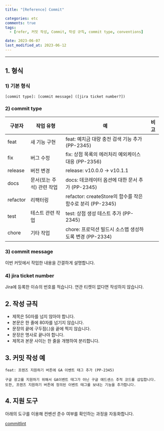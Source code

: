 ```yaml
---
title: "[Reference] Commit"

categories: etc
comments: true
tags:
  - [refer, 커밋 작성, Commit, 작성 규칙, commit type, conventions]

date: 2023-06-07
last_modified_at: 2023-06-12
---
```


---

## 1. 형식

### 1) 기본 형식

```
[commit type]: [commit message] ([jira ticket number?])

```

### 2) commit type

| 구분자   | 작업 유형                 | 예                                                        | 비고 |
| -------- | ------------------------- | --------------------------------------------------------- | ---- |
| feat     | 새 기능 구현              | feat: 예치금 대량 충전 검색 기능 추가 (PP-2345)           |      |
| fix      | 버그 수정                 | fix: 상점 목록의 에러처리 예외케이스 대응 (PP-2356)       |      |
| release  | 버전 변경                 | release: v10.0.0 → v10.1.1                                |      |
| docs     | 문서(또는 주석) 관련 작업 | docs: 데코레이터 옵션에 대한 문서 추가 (PP-2345)          |      |
| refactor | 리팩터링                  | refactor: createStore의 함수를 작은 함수로 분리 (PP-2345) |      |
| test     | 테스트 관련 작업          | test: 상점 생성 테스트 추가 (PP-2345)                     |      |
| chore    | 기타 작업                 | chore: 프로덕션 빌드시 소스맵 생성하도록 변경 (PP-2334)   |      |

### 3) commit message

이번 커밋에서 작업한 내용을 간결하게 설명합니다.

### 4) jira ticket number

Jira에 등록한 이슈의 번호를 적습니다.
연관 티켓이 없다면 작성하지 않습니다.

## 2. 작성 규칙

- 제목은 50자를 넘지 않아야 합니다.
- 본문은 한 줄에 80자를 넘기지 않습니다.
- 문장의 끝에 구두점(.)을 끝에 찍지 않습니다.
- 문장은 명사로 끝나야 합니다.
- 제목과 본문 사이는 한 줄을 개행하여 분리합니다.

## 3. 커밋 작성 예

```
feat: 프렌즈 지원하기 버튼에 GA 이벤트 태그 추가 (PP-2345)

구글 광고를 지원하기 위해서 GA이벤트 태그가 아닌 구글 애드센스 추적 코드를 삽입합니다.
또한, 프렌즈 지원하기 버튼에 정의된 이벤트 태그를 보내는 기능을 추가합니다.

```

## 4. 지원 도구

아래의 도구를 이용해 컨벤션 준수 여부를 확인하는 과정을 자동화합니다.

[commitlint](https://github.com/conventional-changelog/commitlint)
